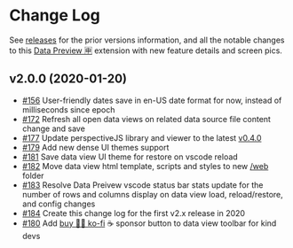 # Change Log

See [releases](https://github.com/RandomFractals/vscode-data-preview/releases)
for the prior versions information, and all the notable changes to this [Data Preview 🈸](https://marketplace.visualstudio.com/items?itemName=RandomFractalsInc.vscode-data-preview) extension with new feature details and screen pics.

## v2.0.0 (2020-01-20)

- [#156](https://github.com/RandomFractals/vscode-data-preview/issues/172)
User-friendly dates save in en-US date format for now, instead of milliseconds since epoch
- [#172](https://github.com/RandomFractals/vscode-data-preview/issues/172)
Refresh all open data views on related data source file content change and save
- [#177](https://github.com/RandomFractals/vscode-data-preview/issues/177)
Update perspectiveJS library and viewer to the latest [v0.4.0](https://github.com/finos/perspective/blob/master/CHANGELOG.md#040-2020-01-07)
- [#179](https://github.com/RandomFractals/vscode-data-preview/issues/179)
Add new dense UI themes support
- [#181](https://github.com/RandomFractals/vscode-data-preview/issues/181)
Save data view UI theme for restore on vscode reload
- [#182](https://github.com/RandomFractals/vscode-data-preview/issues/182)
Move data view html template, scripts and styles to new [/web](https://github.com/RandomFractals/vscode-data-preview/tree/master/web) folder
- [#183](https://github.com/RandomFractals/vscode-data-preview/issues/183)
Resolve Data Preivew vscode status bar stats update for the number of rows and columns display
on data view load, reload/restore, and config changes
- [#184](https://github.com/RandomFractals/vscode-data-preview/issues/184)
Create this change log for the first v2.x release in 2020
- [#180](https://github.com/RandomFractals/vscode-data-preview/issues/180) 
Add [buy 🧚‍♂️ ko-fi](https://ko-fi.com/dataPixy) ☕ sponsor button to data view toolbar for kind devs
